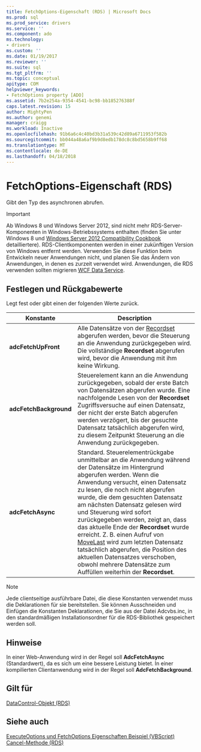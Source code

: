```yaml
---
title: FetchOptions-Eigenschaft (RDS) | Microsoft Docs
ms.prod: sql
ms.prod_service: drivers
ms.service: ''
ms.component: ado
ms.technology:
- drivers
ms.custom: ''
ms.date: 01/19/2017
ms.reviewer: ''
ms.suite: sql
ms.tgt_pltfrm: ''
ms.topic: conceptual
apitype: COM
helpviewer_keywords:
- FetchOptions property [ADO]
ms.assetid: 7b2e254a-9354-4541-bc98-bb185276388f
caps.latest.revision: 15
author: MightyPen
ms.author: genemi
manager: craigg
ms.workload: Inactive
ms.openlocfilehash: 91b6a6c4c40bd3b31a539c42d89a6711953f582b
ms.sourcegitcommit: bb044a48a6af9b9d8edb178dc8c8bd5658b9ff68
ms.translationtype: MT
ms.contentlocale: de-DE
ms.lasthandoff: 04/18/2018
---
```

# <a name="fetchoptions-property-rds"></a>FetchOptions-Eigenschaft (RDS)
Gibt den Typ des asynchronen abrufen.  
  
> [!IMPORTANT]
>  Ab Windows 8 und Windows Server 2012, sind nicht mehr RDS-Server-Komponenten in Windows-Betriebssystems enthalten (finden Sie unter Windows 8 und [Windows Server 2012 Compatibility Cookbook](https://www.microsoft.com/en-us/download/details.aspx?id=27416) detailliertere). RDS-Clientkomponenten werden in einer zukünftigen Version von Windows entfernt werden. Verwenden Sie diese Funktion beim Entwickeln neuer Anwendungen nicht, und planen Sie das Ändern von Anwendungen, in denen es zurzeit verwendet wird. Anwendungen, die RDS verwenden sollten migrieren [WCF Data Service](http://go.microsoft.com/fwlink/?LinkId=199565).  
  
## <a name="setting-and-return-values"></a>Festlegen und Rückgabewerte  
 Legt fest oder gibt einen der folgenden Werte zurück.  
  
|Konstante|Description|  
|--------------|-----------------|  
|**adcFetchUpFront**|Alle Datensätze von der [Recordset](../../../ado/reference/ado-api/recordset-object-ado.md) abgerufen werden, bevor die Steuerung an die Anwendung zurückgegeben wird. Die vollständige **Recordset** abgerufen wird, bevor die Anwendung mit ihm keine Wirkung.|  
|**adcFetchBackground**|Steuerelement kann an die Anwendung zurückgegeben, sobald der erste Batch von Datensätzen abgerufen wurde. Eine nachfolgende Lesen von der **Recordset** Zugriffsversuche auf einen Datensatz, der nicht der erste Batch abgerufen werden verzögert, bis der gesuchte Datensatz tatsächlich abgerufen wird, zu diesem Zeitpunkt Steuerung an die Anwendung zurückgegeben.|  
|**adcFetchAsync**|Standard. Steuerelementrückgabe unmittelbar an die Anwendung während der Datensätze im Hintergrund abgerufen werden. Wenn die Anwendung versucht, einen Datensatz zu lesen, die noch nicht abgerufen wurde, die dem gesuchten Datensatz am nächsten Datensatz gelesen wird und Steuerung wird sofort zurückgegeben werden, zeigt an, dass das aktuelle Ende der **Recordset** wurde erreicht. Z. B. einen Aufruf von [MoveLast](../../../ado/reference/rds-api/movefirst-movelast-movenext-and-moveprevious-methods-rds.md) wird zum letzten Datensatz tatsächlich abgerufen, die Position des aktuellen Datensatzes verschoben, obwohl mehrere Datensätze zum Auffüllen weiterhin der **Recordset**.|  
  
> [!NOTE]
>  Jede clientseitige ausführbare Datei, die diese Konstanten verwendet muss die Deklarationen für sie bereitstellen. Sie können Ausschneiden und Einfügen die Konstanten Deklarationen, die Sie aus der Datei Adcvbs.inc, in den standardmäßigen Installationsordner für die RDS-Bibliothek gespeichert werden soll.  
  
## <a name="remarks"></a>Hinweise  
 In einer Web-Anwendung wird in der Regel soll **AdcFetchAsync** (Standardwert), da es sich um eine bessere Leistung bietet. In einer kompilierten Clientanwendung wird in der Regel soll **AdcFetchBackground**.  
  
## <a name="applies-to"></a>Gilt für  
 [DataControl-Objekt (RDS)](../../../ado/reference/rds-api/datacontrol-object-rds.md)  
  
## <a name="see-also"></a>Siehe auch  
 [ExecuteOptions und FetchOptions Eigenschaften Beispiel (VBScript)](../../../ado/reference/rds-api/executeoptions-and-fetchoptions-properties-example-vbscript.md)   
 [Cancel-Methode (RDS)](../../../ado/reference/rds-api/cancel-method-rds.md)


